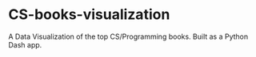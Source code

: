 # CS-books-visualization
A Data Visualization of the top CS/Programming books. Built as a Python Dash app.
